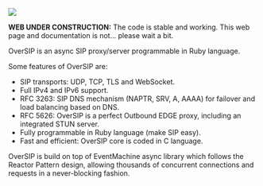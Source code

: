 <a href="http://www.oversip.net"><img src="http://www-test.oversip.net/images/dev/oversip-banner.png"/></a>

**WEB UNDER CONSTRUCTION:** The code is stable and working. This web page and documentation is not... please wait a bit.

OverSIP is an async SIP proxy/server programmable in Ruby language.

Some features of OverSIP are:
* SIP transports: UDP, TCP, TLS and WebSocket.
* Full IPv4 and IPv6 support.
* RFC 3263: SIP DNS mechanism (NAPTR, SRV, A, AAAA) for failover and load balancing based on DNS.
* RFC 5626: OverSIP is a perfect Outbound EDGE proxy, including an integrated STUN server.
* Fully programmable in Ruby language (make SIP easy).
* Fast and efficient: OverSIP core is coded in C language.

OverSIP is build on top of EventMachine async library which follows the Reactor Pattern design, allowing thousands of concurrent connections and requests in a never-blocking fashion.